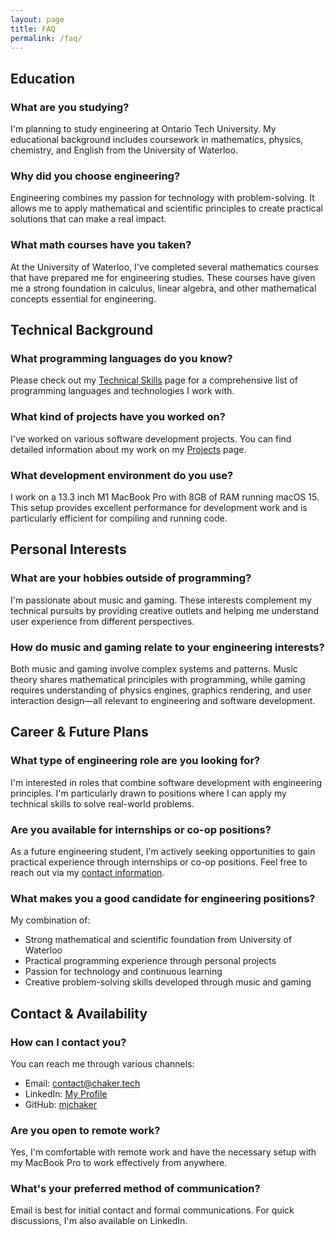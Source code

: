 ```yaml
---
layout: page
title: FAQ
permalink: /faq/
---
```


## Education

### What are you studying?
I'm planning to study engineering at Ontario Tech University. My educational background includes coursework in mathematics, physics, chemistry, and English from the University of Waterloo.

### Why did you choose engineering?
Engineering combines my passion for technology with problem-solving. It allows me to apply mathematical and scientific principles to create practical solutions that can make a real impact.

### What math courses have you taken?
At the University of Waterloo, I've completed several mathematics courses that have prepared me for engineering studies. These courses have given me a strong foundation in calculus, linear algebra, and other mathematical concepts essential for engineering.

## Technical Background

### What programming languages do you know?
Please check out my [Technical Skills](/skills/) page for a comprehensive list of programming languages and technologies I work with.

### What kind of projects have you worked on?
I've worked on various software development projects. You can find detailed information about my work on my [Projects](/projects/) page.

### What development environment do you use?
I work on a 13.3 inch M1 MacBook Pro with 8GB of RAM running macOS 15. This setup provides excellent performance for development work and is particularly efficient for compiling and running code.

## Personal Interests

### What are your hobbies outside of programming?
I'm passionate about music and gaming. These interests complement my technical pursuits by providing creative outlets and helping me understand user experience from different perspectives.

### How do music and gaming relate to your engineering interests?
Both music and gaming involve complex systems and patterns. Music theory shares mathematical principles with programming, while gaming requires understanding of physics engines, graphics rendering, and user interaction design—all relevant to engineering and software development.

## Career & Future Plans

### What type of engineering role are you looking for?
I'm interested in roles that combine software development with engineering principles. I'm particularly drawn to positions where I can apply my technical skills to solve real-world problems.

### Are you available for internships or co-op positions?
As a future engineering student, I'm actively seeking opportunities to gain practical experience through internships or co-op positions. Feel free to reach out via my [contact information](/).

### What makes you a good candidate for engineering positions?
My combination of:
- Strong mathematical and scientific foundation from University of Waterloo
- Practical programming experience through personal projects
- Passion for technology and continuous learning
- Creative problem-solving skills developed through music and gaming

## Contact & Availability

### How can I contact you?
You can reach me through various channels:
- Email: contact@chaker.tech
- LinkedIn: [My Profile](https://www.linkedin.com/in/mohamad-chaker-97454b1b3/)
- GitHub: [mjchaker](https://github.com/mjchaker)

### Are you open to remote work?
Yes, I'm comfortable with remote work and have the necessary setup with my MacBook Pro to work effectively from anywhere.

### What's your preferred method of communication?
Email is best for initial contact and formal communications. For quick discussions, I'm also available on LinkedIn.
